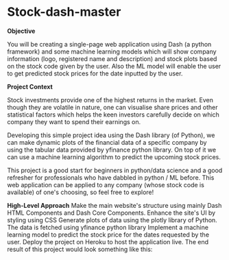 # Stock-dash-master
**Objective**

You will be creating a single-page web application using Dash (a python framework) and some machine learning models which will show company information (logo, registered name and description) and stock plots based on the stock code given by the user. Also the ML model will enable the user to get predicted stock prices for the date inputted by the user.

**Project Context**

Stock investments provide one of the highest returns in the market. Even though they are volatile in nature, one can visualise share prices and other statistical factors which helps the keen investors carefully decide on which company they want to spend their earnings on.


Developing this simple project idea using the Dash library (of Python), we can make dynamic plots of the financial data of a specific company by using the tabular data provided by yfinance python library. On top of it we can use a machine learning algorithm to predict the upcoming stock prices.


This project is a good start for beginners in python/data science and a good refresher for professionals who have dabbled in python / ML before. This web application can be applied to any company (whose stock code is available) of one's choosing, so feel free to explore!



**High-Level Approach**
Make the main website's structure using mainly Dash HTML Components and Dash Core Components.
Enhance the site's UI by styling using CSS
Generate plots of data using the plotly library of Python. The data is fetched using yfinance python library
Implement a machine learning model to predict the stock price for the dates requested by the user.
Deploy the project on Heroku to host the application live.
The end result of this project would look something like this:
